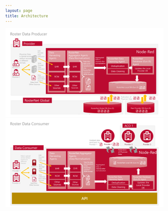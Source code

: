 ```yaml
---
layout: page
title: Architecture
---
```




  
  <div class="feature">
  
 
<img src="/img/RosterNet Architecturev1.0.svg" class="diagrom-img-sec">

<img src="/img/RosterNet Architecturev1.0_.svg" class="diagrom-img-sec">
 
  </div>
  
 
 

<br/>


